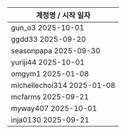 | 계정명 / 시작 일자|
|--------|
| gun_o3 2025-10-01 |
| ggdd33 2025-09-20 |
| seasonpapa 2025-09-30 |
| yuriji44 2025-10-01 |
| omgym1 2025-01-08 |
| michellechoi314 2025-01-08 |
| mcfarms 2025-09-21 |
| myway407 2025-10-01 |
| inja0130 2025-09-21 |
